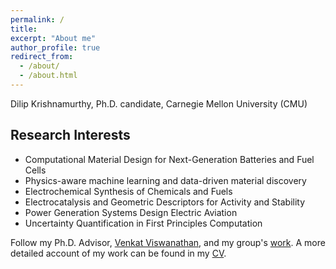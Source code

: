 ```yaml
---
permalink: /
title: 
excerpt: "About me"
author_profile: true
redirect_from:
  - /about/
  - /about.html
---
```



Dilip Krishnamurthy, Ph.D. candidate, Carnegie Mellon University (CMU)

<!--
I am a Ph.D. candidate in Mechanical Engineering at Carnegie Mellon University (CMU) advised by [Venkat Viswanathan](http://www.andrew.cmu.edu/user/venkatv/index.html). My research interests include computational material design and electrocatalysis in the context of next-generation energy storage and conversion devices. Prior to CMU, I graduated from IIT-Madras in 2015 with a B.Tech. degree in Mechanical Engineering and an M. Tech. degree in Automotive Engineering. A more detailed account can be found in my CV [here](/files/CV_DIlipKrishnamurthy_CMU.pdf). 
I'm a computational materials scientist (with significant previous experimental experience), currently a Manufacturing Futures Initiative Postdoctoral Fellow working in the group of [Venkat Viswanathan](http://www.andrew.cmu.edu/user/venkatv/index.html) on optimization of battery materials. 
Previously, I did my PhD in the [Photovoltaics Research Lab](http://pv.mit.edu) at MIT, where I performed first-principles simulations to understand defect physics in solar cell materials as well as high-throughput device-level simulations to use Bayesian inference along with experimental data to more quickly and accurately measure fundamental materials properties. I developed an open-source code for that project, [bayesim](https://pv-lab.github.io/bayesim/_build/html/index.html), and am always keen to find new users!
My overarching goal in my work is to have an impact on the existential problem of climate change through improving renewable energy technology. I've also been involved in renewables-related outreach through [Project Bright](http://campuspress.yale.edu/projectbright/) at Yale as well as various organizations at MIT including my former research group, the [MIT Energy Club](https://www.mitenergyclub.org) (where I led the Solar/Grid community for two years), the Office of Sustainability, Fossil Free MIT, and the [Science Policy Initiative](mit science policy initative).
Since my time as an undergrad in physics at Yale, I've also been devoted to the cause of increasing representation of women (and other URG's) in STEM fields. In 2012, I helped to organize the Northeast [Conference for Undergraduate Women in Physics](https://www.aps.org/programs/women/workshops/cuwip.cfm), and I returned to the conference as a graduate student speaker 2015. At MIT, I served as co-president of Women of Materials Science (WoMS).
Please check out ways to reach me as well as my various other homes on the web in the menu (either to the left or above, depending on your screen resolution) and click the links at the top of the page to check out some of my other experience and work! You can download my CV [here](/files/CV_DilipKrishnamurthy_CMU.pdf).


Office: 3404 Wean Hall

Mailing Address: Dilip Krishnamurthy<br/>
                 Department of Mechanical Engineering<br/>
                 Carnegie Mellon University<br/>
                 5000 Forbes Ave.<br/>
                 Pittsburgh, PA 15213<br/>
                 United States
-->

Research Interests
------------------
* Computational Material Design for Next-Generation Batteries and Fuel Cells
* Physics-aware machine learning and data-driven material discovery
* Electrochemical Synthesis of Chemicals and Fuels
* Electrocatalysis and Geometric Descriptors for Activity and Stability
* Power Generation Systems Design Electric Aviation
* Uncertainty Quantification in First Principles Computation

Follow my Ph.D. Advisor, [Venkat Viswanathan](http://www.andrew.cmu.edu/user/venkatv/index.html), and my group's [work](https://scholar.google.com/citations?user=4g7P1w4AAAAJ&hl=en). A more detailed account of my work can be found in my [CV](/files/CV_DilipKrishnamurthy_Apr.pdf).
<!--
About this site
---------------
This website is powered by the [academicpages template](https://github.com/academicpages/academicpages.github.io) and hosted on GitHub Pages. [GitHub Pages](https://pages.github.com) is a free service in which websites are built and hosted from code and data stored in a GitHub repository, automatically updating when a new commit is made to the respository. This template was forked from the [Minimal Mistakes Jekyll Theme](https://mmistakes.github.io/minimal-mistakes/) created by Michael Rose, and then extended to support the kinds of content that academics have. You can fork [this repository](https://github.com/academicpages/academicpages.github.io) right now, modify the configuration and markdown files, add your own PDFs and other content, and have your own site for free, with no ads!
-->
